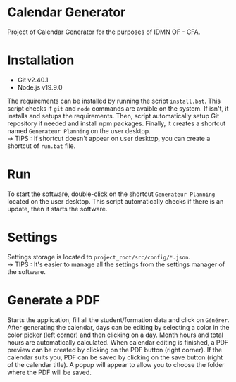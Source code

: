 # Calendar Generator
Project of Calendar Generator for the purposes of IDMN OF - CFA.

# Installation
- Git v2.40.1
- Node.js v19.9.0

The requirements can be installed by running the script ``install.bat``.
This script checks if ``git`` and ``node`` commands are avaible on the system. If isn't, it installs and setups the requirements.
Then, script automatically setup Git repository if needed and install npm packages.
Finally, it creates a shortcut named ``Generateur Planning`` on the user desktop.
<br>
-> TIPS : If shortcut doesn't appear on user desktop, you can create a shortcut of ``run.bat`` file.

# Run
To start the software, double-click on the shortcut ``Generateur Planning`` located on the user desktop.
This script automatically checks if there is an update, then it starts the software.

# Settings
Settings storage is located to ``project_root/src/config/*.json``.
<br>
-> TIPS : It's easier to manage all the settings from the settings manager of the software.

# Generate a PDF
Starts the application, fill all the student/formation data and click on ``Générer``.
After generating the calendar, days can be editing by selecting a color in the color picker (left corner) and then clicking on a day.
Month hours and total hours are automatically calculated.
When calendar editing is finished, a PDF preview can be created by clicking on the PDF button (right corner).
If the calendar suits you, PDF can be saved by clicking on the save button (right of the calendar title).
A popup will appear to allow you to choose the folder where the PDF will be saved.
